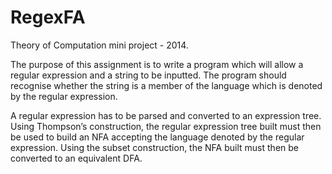 RegexFA
=======

Theory of Computation mini project - 2014.

The purpose of this assignment is to write a program which will allow a regular expression and a string to be inputted. The
program should recognise whether the string is a member of the language which is denoted by the regular expression.

A regular expression has to be parsed and converted to an expression tree.
Using Thompson’s construction, the regular expression tree built must then be used to build an NFA accepting the language 
denoted by the regular expression.
Using the subset construction, the NFA built must then be converted to an equivalent DFA.
